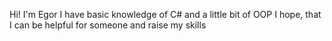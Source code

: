 Hi! I'm Egor
I have basic knowledge of C# and a little bit of OOP
I hope, that I can be helpful for someone and raise my skills 
